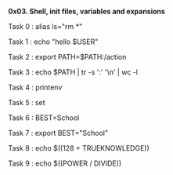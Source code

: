**0x03. Shell, init files, variables and expansions**


Task 0 : alias ls="rm *"

Task 1 : echo "hello $USER"

Task 2 : export PATH=$PATH:/action

Task 3 : echo $PATH | tr -s ':' '\n' | wc -l

Task 4 : printenv

Task 5 : set

Task 6 : BEST=School

Task 7 : export BEST="School"

Task 8 : echo $((128 + TRUEKNOWLEDGE))

Task 9 : echo $((POWER / DIVIDE))



